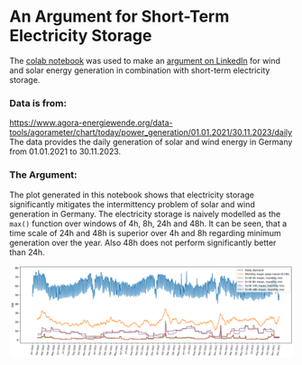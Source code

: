 # An Argument for Short-Term Electricity Storage

The [colab notebook](https://colab.research.google.com/drive/1FS39nLjJtmC_aXzcK50ym7iYJUeJGC89?usp=sharing) was used to make an [argument on LinkedIn](https://www.linkedin.com/feed/update/urn:li:activity:7198217876934127616?commentUrn=urn%3Ali%3Acomment%3A%28activity%3A7198217876934127616%2C7198766570427273217%29&dashCommentUrn=urn%3Ali%3Afsd_comment%3A%287198766570427273217%2Curn%3Ali%3Aactivity%3A7198217876934127616%29) for wind and solar energy generation in combination with short-term electricity storage.

### Data is from:

https://www.agora-energiewende.org/data-tools/agorameter/chart/today/power_generation/01.01.2021/30.11.2023/daily
The data provides the daily generation of solar and wind energy in Germany from 01.01.2021 to 30.11.2023.

### The Argument:

The plot generated in this notebook shows that electricity storage significantly mitigates the intermittency problem of solar and wind generation in Germany. The electricity storage is naively modelled as the `max()` function over windows of 4h, 8h, 24h and 48h.
It can be seen, that a time scale of 24h and 48h is superior over 4h and 8h regarding minimum generation over the year. Also 48h does not perform significantly better than 24h.

<img src="output.png" width="700">
